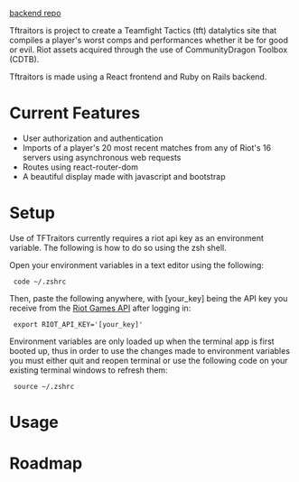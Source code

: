 [backend repo](https://github.com/JPaoloMaloles/Tftraitors_backend)

Tftraitors is project to create a Teamfight Tactics (tft) datalytics site that compiles a player's worst comps and performances whether it be for good or evil. Riot assets acquired through the use of CommunityDragon Toolbox (CDTB).

Tftraitors is made using a React frontend and Ruby on Rails backend.

<h1> Current Features</h1>
<ul>
  <li> User authorization and authentication </li>
  <li> Imports of a player's 20 most recent matches from any of Riot's 16 servers using asynchronous web requests </li>
  <li> Routes using react-router-dom </li>
  <li> A beautiful display made with javascript and bootstrap</li>
</ul>

<h1> Setup</h1>
Use of TFTraitors currently requires a riot api key as an environment variable. The following is how to do so using the zsh shell.


Open your environment variables in a text editor using the following:
<pre><code> code ~/.zshrc
</code></pre>
Then, paste the following anywhere, with [your_key] being the API key you receive from the [Riot Games API](https://developer.riotgames.com/) after logging in:
<pre><code> export RIOT_API_KEY='[your_key]'
</code></pre>
Environment variables are only loaded up when the terminal app is first booted up, thus in order to use the changes made to environment variables you must either quit and reopen terminal or use the following code on your existing terminal windows to refresh them:
<pre><code> source ~/.zshrc
</code></pre>

<h1> Usage </h1>
<h1> Roadmap</h1>
